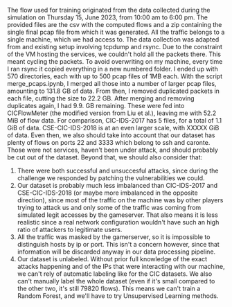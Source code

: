 The flow used for training originated from the data collected during the simulation on Thursday 15, June 2023, from 10:00 am to 6:00 pm. 
The provided files are the csv with the computed flows and a zip containing the single final pcap file from which it was generated.
All the traffic belongs to a single machine, which we had access to.
The data collection was adapted from and existing setup involving tcpdump and rsync. Due to the constraint of the VM hosting the services, we couldn't hold all the packets there. This meant cycling the packets. To avoid overwriting on my machine, every time I ran rsync it copied everything in a new numbered folder. I ended up with 570 directories, each with up to 500 pcap files of 1MB each. 
With the script merge_pcaps.ipynb, I merged all those into a number of larger pcap files, amounting to 131.8 GB of data. 
From then, I removed duplicated packets in each file, cutting the size to 22.2 GB.
After merging and removing duplicates again, I had 9.9. GB remaining.
These were fed into CICFlowMeter (the modified version from Liu et al.), leaving me with 52.2 MiB of flow data. For comparison, CIC-IDS-2017 has 5 files, for a total of 1.1 GiB of data. CSE-CIC-IDS-2018 is at an even larger scale, with XXXXX GiB of data. 
Even then, we also should take into account that our dataset has plenty of flows on ports 22 and 3333 which belong to ssh and caronte. Those were not services, haven't been under attack, and should probably be cut out of the dataset.
Beyond that, we should also consider that:
1. There  were both successful and unsuccesful attacks, since during the challenge we responded by patching the vulnerabilities we could.
2. Our dataset is probably much less imbalanced than CIC-IDS-2017 and CSE-CIC-IDS-2018 (or maybe more imbalanced in the opposite direction), since most of the traffic on the machine was by other players trying to attack us and only some of the traffic was coming from simulated legit accesses by the gameserver. That also means it is less realistic since a real network configuration wouldn't have such an high ratio of attackers to legitimate users.
3. All the traffic was masked by the gamerserver, so it is impossible to distinguish hosts by ip or port. This isn't a concern however, since that information will be discarded anyway in our data processing pipeline.
4. Our dataset is unlabeled. Without prior full knowledge of the exact attacks happening and of the IPs that were interacting with our machine, we can't rely of automatic labeling like for the CIC datasets. We also can't manually label the whole dataset (even if it's small compared to the other two, it's still 79820 flows). This means we can't train a Random Forest, and we'll have to try Unsupervised Learning methods.
